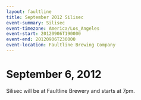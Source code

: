 ```yaml
---
layout: faultline
title: September 2012 Silisec
event-summary: Silisec
event-timezone: America/Los_Angeles
event-start: 20120906T190000
event-end: 20120906T230000
event-location: Faultline Brewing Company
---
```


# September 6, 2012

Silisec will be at Faultline Brewery and starts at 7pm.
